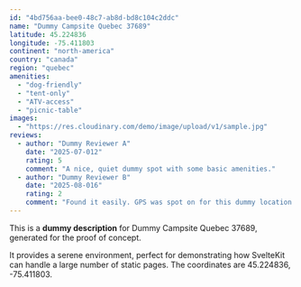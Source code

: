 ```yaml
---
id: "4bd756aa-bee0-48c7-ab8d-bd8c104c2ddc"
name: "Dummy Campsite Quebec 37689"
latitude: 45.224836
longitude: -75.411803
continent: "north-america"
country: "canada"
region: "quebec"
amenities:
  - "dog-friendly"
  - "tent-only"
  - "ATV-access"
  - "picnic-table"
images:
  - "https://res.cloudinary.com/demo/image/upload/v1/sample.jpg"
reviews:
  - author: "Dummy Reviewer A"
    date: "2025-07-012"
    rating: 5
    comment: "A nice, quiet dummy spot with some basic amenities."
  - author: "Dummy Reviewer B"
    date: "2025-08-016"
    rating: 2
    comment: "Found it easily. GPS was spot on for this dummy location."
---
```


This is a **dummy description** for Dummy Campsite Quebec 37689, generated for the proof of concept.

It provides a serene environment, perfect for demonstrating how SvelteKit can handle a large number of static pages. The coordinates are 45.224836, -75.411803.
